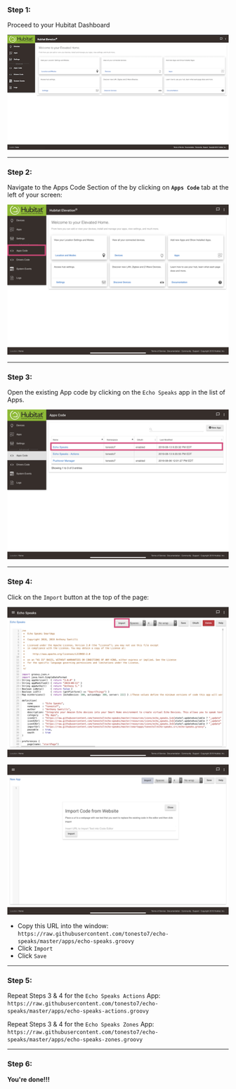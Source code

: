 ### <h3 class="doc-head">Step 1:</h3>
Proceed to your Hubitat Dashboard

![screenshot](img/he_app_update_1.png)

---
### <h3 class="doc-head">Step 2:</h3>
Navigate to the Apps Code Section of the by clicking on **`Apps Code`** tab at the left of your screen:

![screenshot](img/he_app_update_2.jpg)

---
### <h3 class="doc-head">Step 3:</h3>
Open the existing App code by clicking on the `Echo Speaks` app in the list of Apps.

![screenshot](img/he_app_update_3.png)

---
### <h3 class="doc-head">Step 4:</h3>
Click on the `Import` button at the top of the page:

![screenshot](img/he_app_update_4_1.png)

![screenshot](img/he_app_update_4_2.png)

* Copy this URL into the window: `https://raw.githubusercontent.com/tonesto7/echo-speaks/master/apps/echo-speaks.groovy`
* Click `Import`
* Click `Save`

---
### <h3 class="doc-head">Step 5:</h3>
Repeat Steps 3 & 4 for the `Echo Speaks Actions` App: `https://raw.githubusercontent.com/tonesto7/echo-speaks/master/apps/echo-speaks-actions.groovy`

Repeat Steps 3 & 4 for the `Echo Speaks Zones` App: `https://raw.githubusercontent.com/tonesto7/echo-speaks/master/apps/echo-speaks-zones.groovy`

---
### <h3 class="doc-head">Step 6:</h3>

**You're done!!!**
